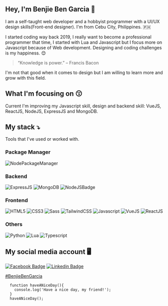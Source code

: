 ## Hey, I'm Benjie Ben Garcia 👋

I am a self-taught web developer and a hobbyist programmer with a UI/UX design skills(Front-end designer). I'm from Cebu City, Philippines. 🇵🇭

I started coding way back 2019, I really want to become a professional programmer that time, I started with Lua and Javascript but I focus more on Javascript because of Web development. Designing and coding challenges is my happiness. 😊

> “Knowledge is power.” – Francis Bacon

I'm not that good when it comes to design but I am willing to learn more and grow with this field.


## What I'm focusing on 😗

Current I'm improving my Javascript skill, design and backend skill: VueJS, ReactJS, NodeJS, ExpressJS and MongoDB.


## My stack ⤵️

Tools that I've used or worked with.

### Package Manager
![NodePackageManager](https://img.shields.io/badge/npm-CB3837?style=for-the-badge&logo=npm&logoColor=white) 

### Backend
![ExpressJS](https://img.shields.io/badge/Express.js-000000?style=for-the-badge&logo=express&logoColor=white)
![MongoDB](https://img.shields.io/badge/MongoDB-4EA94B?style=for-the-badge&logo=mongodb&logoColor=white)
![NodeJSBadge](https://img.shields.io/badge/Node.js-43853D?style=for-the-badge&logo=node-dot-js&logoColor=white)

### Frontend
![HTML5](https://img.shields.io/badge/HTML5-E34F26?style=for-the-badge&logo=html5&logoColor=white)
![CSS3](https://img.shields.io/badge/CSS3-1572B6?style=for-the-badge&logo=css3&logoColor=white)
![Sass](https://img.shields.io/badge/Sass-CC6699?style=for-the-badge&logo=sass&logoColor=white)
![TailwindCSS](https://img.shields.io/badge/Tailwind_CSS-38B2AC?style=for-the-badge&logo=tailwind-css&logoColor=white)
![Javascript](https://img.shields.io/badge/JavaScript-F7DF1E?style=for-the-badge&logo=javascript&logoColor=black)
![VueJS](https://img.shields.io/badge/Vue.js-35495E?style=for-the-badge&logo=vue-dot-js&logoColor=4FC08D)
![ReactJS](https://img.shields.io/badge/React-20232A?style=for-the-badge&logo=react&logoColor=61DAFB)

### Others
![Python](https://img.shields.io/badge/Python-3776AB?style=for-the-badge&logo=python&logoColor=white)
![Lua](https://img.shields.io/badge/Lua-2C2D72?style=for-the-badge&logo=lua&logoColor=white)
![Typescript](https://img.shields.io/badge/TypeScript-007ACC?style=for-the-badge&logo=typescript&logoColor=white)

## My social media account 🖥️

[![Facebook Badge](https://img.shields.io/badge/Facebook-1877F2?style=for-the-badge&logo=facebook&logoColor=white)](https://facebook.com/benjiebengarcia) [![Linkedin Badge](https://img.shields.io/badge/LinkedIn-0077B5?style=for-the-badge&logo=linkedin&logoColor=white)](https://linkedin.com/benjiebengarcia)

[#BenjieBenGarcia](https://benjiebengarcia.netlify.com)

```
  function haveANiceDay(){
    console.log('Have a nice day, my friend!');
  }
  haveANiceDay();
```